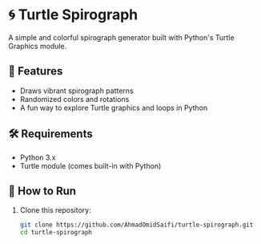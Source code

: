 # 🌀 Turtle Spirograph

A simple and colorful spirograph generator built with Python's Turtle Graphics module.

## 🎯 Features

- Draws vibrant spirograph patterns
- Randomized colors and rotations
- A fun way to explore Turtle graphics and loops in Python


## 🛠️ Requirements

- Python 3.x
- Turtle module (comes built-in with Python)

## 🚀 How to Run

1. Clone this repository:
   ```bash
   git clone https://github.com/AhmadOmidSaifi/turtle-spirograph.git
   cd turtle-spirograph

